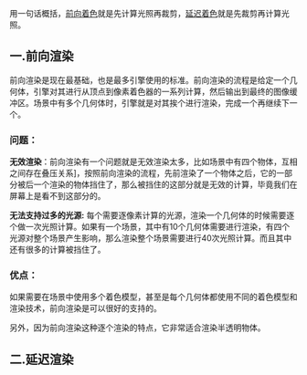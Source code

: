用一句话概括，[前向着色](https://zhida.zhihu.com/search?content_id=174002186&content_type=Article&match_order=1&q=%E5%89%8D%E5%90%91%E7%9D%80%E8%89%B2&zd_token=eyJhbGciOiJIUzI1NiIsInR5cCI6IkpXVCJ9.eyJpc3MiOiJ6aGlkYV9zZXJ2ZXIiLCJleHAiOjE3Mzc0NDk0MDcsInEiOiLliY3lkJHnnYDoibIiLCJ6aGlkYV9zb3VyY2UiOiJlbnRpdHkiLCJjb250ZW50X2lkIjoxNzQwMDIxODYsImNvbnRlbnRfdHlwZSI6IkFydGljbGUiLCJtYXRjaF9vcmRlciI6MSwiemRfdG9rZW4iOm51bGx9.KbR5du9BCtxwwINwfsJtmPbm-sp6iiIAkLm0W7ODWJw&zhida_source=entity)就是先计算光照再裁剪，[延迟着色](https://zhida.zhihu.com/search?content_id=174002186&content_type=Article&match_order=1&q=%E5%BB%B6%E8%BF%9F%E7%9D%80%E8%89%B2&zd_token=eyJhbGciOiJIUzI1NiIsInR5cCI6IkpXVCJ9.eyJpc3MiOiJ6aGlkYV9zZXJ2ZXIiLCJleHAiOjE3Mzc0NDk0MDcsInEiOiLlu7bov5_nnYDoibIiLCJ6aGlkYV9zb3VyY2UiOiJlbnRpdHkiLCJjb250ZW50X2lkIjoxNzQwMDIxODYsImNvbnRlbnRfdHlwZSI6IkFydGljbGUiLCJtYXRjaF9vcmRlciI6MSwiemRfdG9rZW4iOm51bGx9.k7k2VaVzsn9HldJt8o0ICX-rzGZ778ucBxWEQ6eS9K4&zhida_source=entity)就是先裁剪再计算光照。
## 一.前向渲染

前向渲染是现在最基础，也是最多引擎使用的标准。前向渲染的流程是给定一个几何体，引擎对其进行从顶点到像素着色器的一系列计算，然后输出到最终的图像缓冲区。场景中有多个几何体时，引擎就是对其挨个进行渲染，完成一个再继续下一个。

### 问题：

**无效渲染**：前向渲染有一个问题就是无效渲染太多，比如场景中有四个物体，互相之间存在叠压关系]，按照前向渲染的流程，先前渲染了一个物体之后，它的一部分被后一个渲染的物体挡住了，那么被挡住的这部分就是无效的计算，毕竟我们在屏幕上是看不到这部分的。

**无法支持过多的光源:** 每个需要逐像素计算的光源，渲染一个几何体的时候需要逐个做一次光照计算。如果有一个场景，其中有10个几何体需要进行渲染，有四个光源对整个场景产生影响，那么渲染整个场景需要进行40次光照计算。而且其中还有很多的计算被挡住了。

### 优点：

如果需要在场景中使用多个着色模型，甚至是每个几何体都使用不同的着色模型和渲染技术，前向渲染是可以很好的支持的。

另外，因为前向渲染这种逐个渲染的特点，它非常适合渲染半透明物体。


## 二.延迟渲染

